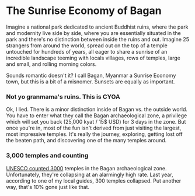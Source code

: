# The Sunrise Economy of Bagan

Imagine a national park dedicated to ancient Buddhist ruins, where the park and modernity live side by side, where you are essentially situated in the park and there's no distinction between inside the ruins and out. Imagine 25 strangers from around the world, spread out on the top of a temple untouched for hundreds of years, all eager to share a sunrise of an incredible landscape teeming with locals villages, rows of temples, large and small, and rolling morning colors.

Sounds romantic doesn't it? I call Bagan, Myanmar a Sunrise Economy town, but this is a bit of a misnomer. Sunsets are equally as important.

### Not yo granmama's ruins. This is CYOA

Ok, I lied. There is a minor distinction inside of Bagan vs. the outside world. You have to enter what they call the Bagan archaeological zone, a privilege which will set you back (25,000 kyat / 15$ USD) for 3 days in the zone. But once you're in, most of the fun isn't derived from just visiting the largest, most impressive temples. It's really the journey, exploring, getting lost off the beaten path, and discovering one of the many temples around.

### 3,000 temples and counting

[UNESCO counted 3000](www.wikiwand.com) temples in the Bagan archaeological zone. Unfortunately, they're collapsing at an alarmingly high rate. Last year, according to one of my local guides, 300 temples collapsed. Put another way, that's 10% gone just like that.

